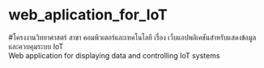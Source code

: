 # web_aplication_for_IoT

#โครงงานวิทยาศาสตร์ สาขา คอมพิวเตอร์และเทคโนโลยี
เรื่อง เว็บแอปพลิเคชันสำหรับแสดงข้อมูลและควบคุมระบบ IoT <br/>
Web application for displaying data and controlling IoT systems

